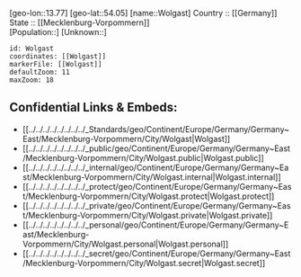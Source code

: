 ﻿---
location: [54.05,13.77] 
mapzoom: [7,12] 
mapmarker: city 
type: City
tags:
- geo/City


SpocWebEntityId: 35689
isDeleted: false
confidential: public

---
[geo-lon::13.77] 
[geo-lat::54.05] 
[name::Wolgast] 
Country :: [[Germany]]  
State :: [[Mecklenburg-Vorpommern]]  
[Population::] 
[Unknown::] 


```leaflet
id: Wolgast
coordinates: [[Wolgast]] 
markerFile: [[Wolgast]] 
defaultZoom: 11 
maxZoom: 18
```


## Confidential Links & Embeds: 
- [[../../../../../../../../_Standards/geo/Continent/Europe/Germany/Germany~East/Mecklenburg-Vorpommern/City/Wolgast|Wolgast]] 
- [[../../../../../../../../_public/geo/Continent/Europe/Germany/Germany~East/Mecklenburg-Vorpommern/City/Wolgast.public|Wolgast.public]] 
- [[../../../../../../../../_internal/geo/Continent/Europe/Germany/Germany~East/Mecklenburg-Vorpommern/City/Wolgast.internal|Wolgast.internal]] 
- [[../../../../../../../../_protect/geo/Continent/Europe/Germany/Germany~East/Mecklenburg-Vorpommern/City/Wolgast.protect|Wolgast.protect]] 
- [[../../../../../../../../_private/geo/Continent/Europe/Germany/Germany~East/Mecklenburg-Vorpommern/City/Wolgast.private|Wolgast.private]] 
- [[../../../../../../../../_personal/geo/Continent/Europe/Germany/Germany~East/Mecklenburg-Vorpommern/City/Wolgast.personal|Wolgast.personal]] 
- [[../../../../../../../../_secret/geo/Continent/Europe/Germany/Germany~East/Mecklenburg-Vorpommern/City/Wolgast.secret|Wolgast.secret]] 
